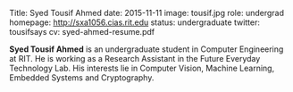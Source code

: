Title: Syed Tousif Ahmed
date: 2015-11-11
image: tousif.jpg
role: undergrad
homepage: http://sxa1056.cias.rit.edu
status: undergraduate
twitter: tousifsays
cv: syed-ahmed-resume.pdf

**Syed Tousif Ahmed** is an undergraduate student in Computer Engineering at RIT. He is working as a Research Assistant in the Future Everyday Technology Lab. His interests lie in Computer Vision, Machine Learning, Embedded Systems and Cryptography.
